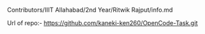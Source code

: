 Contributors/IIIT Allahabad/2nd Year/Ritwik Rajput/info.md

Url of repo:- https://github.com/kaneki-ken260/OpenCode-Task.git
